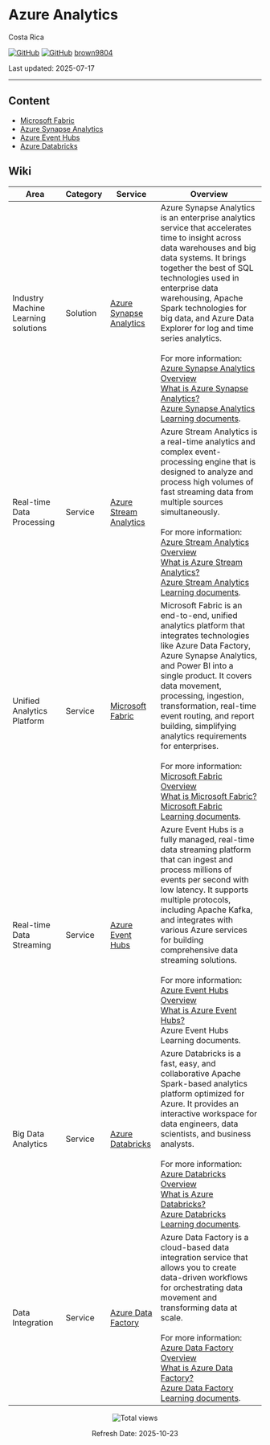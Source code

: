 # Azure Analytics

Costa Rica

[![GitHub](https://badgen.net/badge/icon/github?icon=github&label)](https://github.com) 
[![GitHub](https://img.shields.io/badge/--181717?logo=github&logoColor=ffffff)](https://github.com/)
[brown9804](https://github.com/brown9804)

Last updated: 2025-07-17

----------

## Content

- [Microsoft Fabric](./0_Fabric/README.md)
- [Azure Synapse Analytics](./1_SynapseAnalytics/README.md)
- [Azure Event Hubs](./2_EventHubs)
- [Azure Databricks](./3_Databricks)
  
## Wiki

| Area | Category | Service | Overview |
| ---- | ---- | ---- | ---- | 
| Industry Machine Learning solutions | Solution | [Azure Synapse Analytics](./1_SynapseAnalytics)  | Azure Synapse Analytics is an enterprise analytics service that accelerates time to insight across data warehouses and big data systems. It brings together the best of SQL technologies used in enterprise data warehousing, Apache Spark technologies for big data, and Azure Data Explorer for log and time series analytics. <br/> <br/>  For more information: <br/> [Azure Synapse Analytics Overview](https://azure.microsoft.com/en-us/products/synapse-analytics/) <br/> [What is Azure Synapse Analytics?](https://learn.microsoft.com/en-us/azure/synapse-analytics/overview-what-is) <br/> [Azure Synapse Analytics Learning documents](https://learn.microsoft.com/en-us/azure/synapse-analytics/). |
| Real-time Data Processing | Service | [Azure Stream Analytics](https://azure.microsoft.com/en-us/products/stream-analytics/) | Azure Stream Analytics is a real-time analytics and complex event-processing engine that is designed to analyze and process high volumes of fast streaming data from multiple sources simultaneously. <br/> <br/> For more information: <br/> [Azure Stream Analytics Overview](https://azure.microsoft.com/en-us/products/stream-analytics/) <br/> [What is Azure Stream Analytics?](https://learn.microsoft.com/en-us/azure/stream-analytics/stream-analytics-introduction) <br/> [Azure Stream Analytics Learning documents](https://learn.microsoft.com/en-us/azure/stream-analytics/). |
| Unified Analytics Platform | Service | [Microsoft Fabric](https://azure.microsoft.com/en-us/blog/introducing-microsoft-fabric-data-analytics-for-the-era-of-ai/) | Microsoft Fabric is an end-to-end, unified analytics platform that integrates technologies like Azure Data Factory, Azure Synapse Analytics, and Power BI into a single product. It covers data movement, processing, ingestion, transformation, real-time event routing, and report building, simplifying analytics requirements for enterprises. <br/> <br/> For more information: <br/> [Microsoft Fabric Overview](https://azure.microsoft.com/en-us/blog/introducing-microsoft-fabric-data-analytics-for-the-era-of-ai/) <br/> [What is Microsoft Fabric?](https://learn.microsoft.com/en-us/fabric/get-started/microsoft-fabric-overview) <br/> [Microsoft Fabric Learning documents](https://learn.microsoft.com/en-us/fabric/). |
| Real-time Data Streaming | Service | [Azure Event Hubs](./2_EventHubs/) | Azure Event Hubs is a fully managed, real-time data streaming platform that can ingest and process millions of events per second with low latency. It supports multiple protocols, including Apache Kafka, and integrates with various Azure services for building comprehensive data streaming solutions. <br/> <br/> For more information: <br/> [Azure Event Hubs Overview](https://learn.microsoft.com/en-us/azure/event-hubs/event-hubs-about) <br/> [What is Azure Event Hubs?](https://learn.microsoft.com/en-us/azure/event-hubs/event-hubs-about) <br/> Azure Event Hubs Learning documents. |
| Big Data Analytics | Service | [Azure Databricks](https://azure.microsoft.com/en-us/products/databricks/) | Azure Databricks is a fast, easy, and collaborative Apache Spark-based analytics platform optimized for Azure. It provides an interactive workspace for data engineers, data scientists, and business analysts. <br/> <br/> For more information: <br/> [Azure Databricks Overview](https://azure.microsoft.com/en-us/products/databricks/) <br/> [What is Azure Databricks?](https://learn.microsoft.com/en-us/azure/databricks/scenarios/what-is-azure-databricks) <br/> [Azure Databricks Learning documents](https://learn.microsoft.com/en-us/azure/databricks/). |
| Data Integration | Service | [Azure Data Factory](https://azure.microsoft.com/en-us/products/data-factory/) | Azure Data Factory is a cloud-based data integration service that allows you to create data-driven workflows for orchestrating data movement and transforming data at scale. <br/> <br/> For more information: <br/> [Azure Data Factory Overview](https://azure.microsoft.com/en-us/products/data-factory/) <br/> [What is Azure Data Factory?](https://learn.microsoft.com/en-us/azure/data-factory/introduction) <br/> [Azure Data Factory Learning documents](https://learn.microsoft.com/en-us/azure/data-factory/). |

<!-- START BADGE -->
<div align="center">
  <img src="https://img.shields.io/badge/Total%20views-1532-limegreen" alt="Total views">
  <p>Refresh Date: 2025-10-23</p>
</div>
<!-- END BADGE -->
